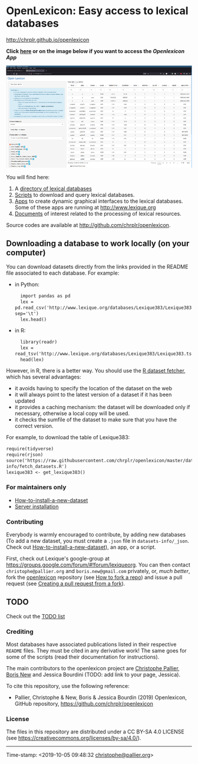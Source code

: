 # OpenLexicon: Easy access to lexical databases


<http://chrplr.github.io/openlexicon> 
  

**Click [here](http://www.lexique.org/shiny/openlexicon) or on the image below if you want to access the *Openlexicon App***

[![](openlexicon-app-1000.png)](http://www.lexique.org/shiny/openlexicon)


You will find here:

1. A [directory of lexical databases](datasets-info/README.md)
2. [Scripts](https://github.com/chrplr/openlexicon/tree/master/scripts) to download and query lexical databases.
3. [Apps](https://github.com/chrplr/openlexicon/tree/master/apps/) to create dynamic graphical interfaces to the lexical databases. Some of these apps are running at <http://www.lexique.org>
4. [Documents](https://github.com/chrplr/openlexicon/tree/master/documents/) of interest related to the processing of lexical resources. 




Source codes are available at <http://github.com/chrplr/openlexicon>.


## Downloading a database to work locally (on your computer)

You can download datasets directly from the links provided in the README file associated to each database. For example:

* in Python:

        import pandas as pd
        lex = pd.read_csv('http://www.lexique.org/databases/Lexique383/Lexique383.tsv', sep='\t')
        lex.head()


* in R:

        library(readr)
        lex = read_tsv('http://www.lexique.org/databases/Lexique383/Lexique383.tsv')
        head(lex)
    

    
However, in R, there is a better way. You should use the [R dataset fetcher](https://raw.githubusercontent.com/chrplr/openlexicon/master/datasets-info/fetch_datasets.R), which has several advantages:
- it avoids having to specify the location of the dataset on the web
- it will always point to the latest version of a dataset if it has been updated
- it provides a caching mechanism: the dataset will be downloaded only if necessary, otherwise a local copy will be used.
- it checks the sumfile of the dataset to make sure that you have the correct version.

For example, to download the table of Lexique383:


    require(tidyverse)
    require(rjson)
    source('https://raw.githubusercontent.com/chrplr/openlexicon/master/datasets-info/fetch_datasets.R')
    lexique383 <- get_lexique383()



### For maintainers only ###


- [How-to-install-a-new-dataset](datasets-info/README-how-to-install-a-new-database.md)
- [Server installation](README-server-installation.md)


### Contributing ###

Everybody is warmly encouraged to contribute, by adding new databases (To add a new dataset, you must create a `.json` file in `datasets-info/_json`. Check out [How-to-install-a-new-dataset](datasets-info/README-how-to-install-a-new-database.md)), an app, or a script.

First, check out Lexique's google-group at <https://groups.google.com/forum/#!forum/lexiqueorg>.  You can then contact `christophe@pallier.org` and `boris.new@gmail.com` privately, or, _much better_, fork the 
[openlexicon](https://github.com/chrplr/openlexicon) repository (see [How to fork a repo](https://help.github.com/en/articles/fork-a-repo)) and issue a pull request (see [Creating a pull request from a fork](https://help.github.com/en/articles/creating-a-pull-request-from-a-fork)).

## TODO ##

Check out the [TODO list](TODO.md)

### Crediting ###

Most databases have associated publications listed in their respective `README`
files. They must be cited in any derivative work! The same goes for some of the
scripts (read their documentation for instructions).

The main contributors to the openlexicon project are [Christophe Pallier](http://www.pallier.org), [Boris New](https://psycho-usmb.fr/boris.new/) and Jessica Bourdini (TODO: add link to your page, Jessica).


To cite this repository, use the following reference:

* Pallier, Christophe & New, Boris &  Jessica Bourdin (2019) Openlexicon, GitHub repository, <https://github.com/chrplr/openlexicon>




### License ###

The files in this repository are distributed under a CC BY-SA 4.0 LICENSE (see
<https://creativecommons.org/licenses/by-sa/4.0/>).

---

Time-stamp: <2019-10-05 09:48:32 christophe@pallier.org>


